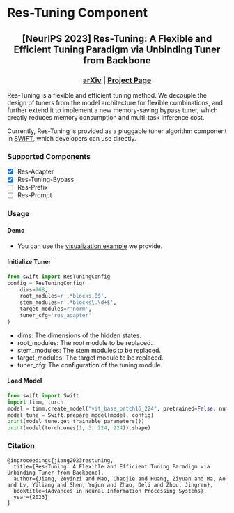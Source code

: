 # Res-Tuning Component

<div align="center">

## [NeurIPS 2023] Res-Tuning: A Flexible and Efficient Tuning Paradigm via Unbinding Tuner from Backbone

### [arXiv](https://arxiv.org/abs/2310.19859)  |  [Project Page](https://res-tuning.github.io/)

</div>

Res-Tuning is a flexible and efficient tuning method. We decouple the design of tuners from the model architecture for flexible combinations, and further extend it to implement a new memory-saving bypass tuner, which greatly reduces memory consumption and multi-task inference cost.

Currently, Res-Tuning is provided as a pluggable tuner algorithm component in [SWIFT](https://github.com/modelscope/swift), which developers can use directly.

### Supported Components

- [x] Res-Adapter
- [x] Res-Tuning-Bypass 
- [ ] Res-Prefix
- [ ] Res-Prompt

### Usage

#### Demo
- You can use the [visualization example](https://github.com/modelscope/swift/blob/main/examples/pytorch/cv/notebook/swift_vision.ipynb) we provide.

#### Initialize Tuner

```Python
from swift import ResTuningConfig
config = ResTuningConfig(
    dims=768, 
    root_modules=r'.*blocks.0$',
    stem_modules=r'.*blocks\.\d+$',
    target_modules=r'norm',
    tuner_cfg='res_adapter'
)
```
- dims: The dimensions of the hidden states.
- root_modules: The root module to be replaced.  
- stem_modules: The stem modules to be replaced.
- target_modules: The target module to be replaced.
- tuner_cfg: The configuration of the tuning module.

#### Load Model

```Python
from swift import Swift
import timm, torch
model = timm.create_model("vit_base_patch16_224", pretrained=False, num_classes=100)  
model_tune = Swift.prepare_model(model, config)
print(model_tune.get_trainable_parameters())
print(model(torch.ones(1, 3, 224, 224)).shape)
```

### Citation
```
@inproceedings{jiang2023restuning,
  title={Res-Tuning: A Flexible and Efficient Tuning Paradigm via Unbinding Tuner from Backbone},
  author={Jiang, Zeyinzi and Mao, Chaojie and Huang, Ziyuan and Ma, Ao and Lv, Yiliang and Shen, Yujun and Zhao, Deli and Zhou, Jingren},
  booktitle={Advances in Neural Information Processing Systems},
  year={2023}
}
```